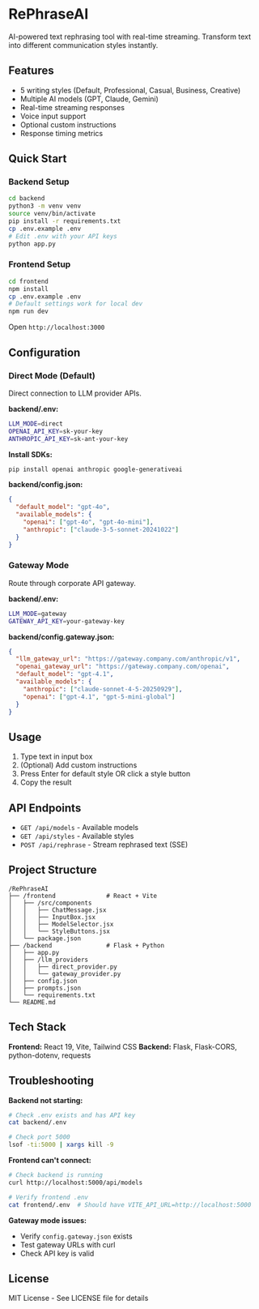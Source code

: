 # RePhraseAI

AI-powered text rephrasing tool with real-time streaming. Transform text into different communication styles instantly.

## Features

- 5 writing styles (Default, Professional, Casual, Business, Creative)
- Multiple AI models (GPT, Claude, Gemini)
- Real-time streaming responses
- Voice input support
- Optional custom instructions
- Response timing metrics

## Quick Start

### Backend Setup

```bash
cd backend
python3 -m venv venv
source venv/bin/activate
pip install -r requirements.txt
cp .env.example .env
# Edit .env with your API keys
python app.py
```

### Frontend Setup

```bash
cd frontend
npm install
cp .env.example .env
# Default settings work for local dev
npm run dev
```

Open `http://localhost:3000`

## Configuration

### Direct Mode (Default)

Direct connection to LLM provider APIs.

**backend/.env:**
```bash
LLM_MODE=direct
OPENAI_API_KEY=sk-your-key
ANTHROPIC_API_KEY=sk-ant-your-key
```

**Install SDKs:**
```bash
pip install openai anthropic google-generativeai
```

**backend/config.json:**
```json
{
  "default_model": "gpt-4o",
  "available_models": {
    "openai": ["gpt-4o", "gpt-4o-mini"],
    "anthropic": ["claude-3-5-sonnet-20241022"]
  }
}
```

### Gateway Mode

Route through corporate API gateway.

**backend/.env:**
```bash
LLM_MODE=gateway
GATEWAY_API_KEY=your-gateway-key
```

**backend/config.gateway.json:**
```json
{
  "llm_gateway_url": "https://gateway.company.com/anthropic/v1",
  "openai_gateway_url": "https://gateway.company.com/openai",
  "default_model": "gpt-4.1",
  "available_models": {
    "anthropic": ["claude-sonnet-4-5-20250929"],
    "openai": ["gpt-4.1", "gpt-5-mini-global"]
  }
}
```

## Usage

1. Type text in input box
2. (Optional) Add custom instructions
3. Press Enter for default style OR click a style button
4. Copy the result

## API Endpoints

- `GET /api/models` - Available models
- `GET /api/styles` - Available styles
- `POST /api/rephrase` - Stream rephrased text (SSE)

## Project Structure

```
/RePhraseAI
├── /frontend              # React + Vite
│   ├── /src/components
│   │   ├── ChatMessage.jsx
│   │   ├── InputBox.jsx
│   │   ├── ModelSelector.jsx
│   │   └── StyleButtons.jsx
│   └── package.json
├── /backend               # Flask + Python
│   ├── app.py
│   ├── /llm_providers
│   │   ├── direct_provider.py
│   │   └── gateway_provider.py
│   ├── config.json
│   ├── prompts.json
│   └── requirements.txt
└── README.md
```

## Tech Stack

**Frontend:** React 19, Vite, Tailwind CSS
**Backend:** Flask, Flask-CORS, python-dotenv, requests

## Troubleshooting

**Backend not starting:**
```bash
# Check .env exists and has API key
cat backend/.env

# Check port 5000
lsof -ti:5000 | xargs kill -9
```

**Frontend can't connect:**
```bash
# Check backend is running
curl http://localhost:5000/api/models

# Verify frontend .env
cat frontend/.env  # Should have VITE_API_URL=http://localhost:5000
```

**Gateway mode issues:**
- Verify `config.gateway.json` exists
- Test gateway URLs with curl
- Check API key is valid

## License

MIT License - See LICENSE file for details
